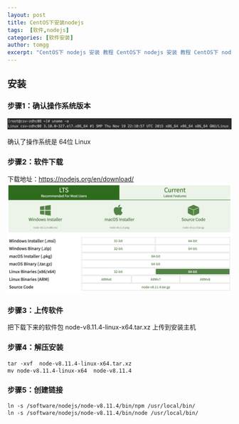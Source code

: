 ```yaml
---
layout: post
title: CentOS下安装nodejs
tags:  [软件,nodejs]
categories: [软件安装]
author: tomgg
excerpt: "CentOS下 nodejs 安装 教程 CentOS下 nodejs 安装 教程 CentOS下 nodejs 安装 教程 CentOS下 nodejs 安装 教程"
---
```



## 安装

### 步骤1：确认操作系统版本

![os-version][2]

确认了操作系统是 64位 Linux

### 步骤2：软件下载

下载地址：https://nodejs.org/en/download/
![nodejs-web][1]

### 步骤3：上传软件

把下载下来的软件包 node-v8.11.4-linux-x64.tar.xz 上传到安装主机

### 步骤4：解压安装

``` shell
tar -xvf  node-v8.11.4-linux-x64.tar.xz
mv node-v8.11.4-linux-x64  node-v8.11.4
```

### 步骤5：创建链接

```shell
ln -s /software/nodejs/node-v8.11.4/bin/npm /usr/local/bin/
ln -s /software/nodejs/node-v8.11.4/bin/node /usr/local/bin/
```


[1]: /assets/images/posts/2018-08-21-software-nodejs/01-nodejs-web.jpg "nodejs-web"
[2]: /assets/images/posts/2018-08-21-software-nodejs/02-os-version.jpg "os-version"
